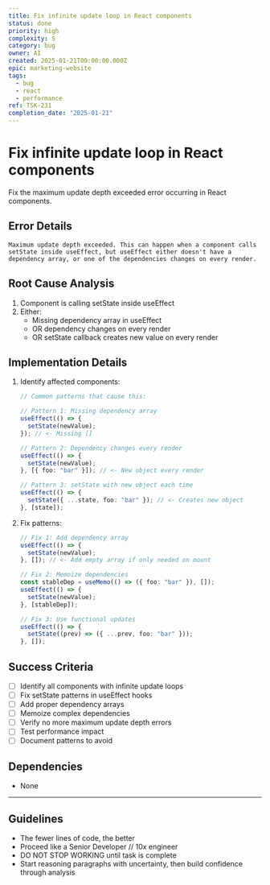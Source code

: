 ```yaml
---
title: Fix infinite update loop in React components
status: done
priority: high
complexity: S
category: bug
owner: AI
created: 2025-01-21T00:00:00.000Z
epic: marketing-website
tags:
  - bug
  - react
  - performance
ref: TSK-231
completion_date: "2025-01-21"
---
```


# Fix infinite update loop in React components

Fix the maximum update depth exceeded error occurring in React components.

## Error Details

```
Maximum update depth exceeded. This can happen when a component calls setState inside useEffect, but useEffect either doesn't have a dependency array, or one of the dependencies changes on every render.
```

## Root Cause Analysis

1. Component is calling setState inside useEffect
2. Either:
   - Missing dependency array in useEffect
   - OR dependency changes on every render
   - OR setState callback creates new value on every render

## Implementation Details

1. Identify affected components:

   ```typescript
   // Common patterns that cause this:

   // Pattern 1: Missing dependency array
   useEffect(() => {
     setState(newValue);
   }); // <- Missing []

   // Pattern 2: Dependency changes every render
   useEffect(() => {
     setState(newValue);
   }, [{ foo: "bar" }]); // <- New object every render

   // Pattern 3: setState with new object each time
   useEffect(() => {
     setState({ ...state, foo: "bar" }); // <- Creates new object
   }, [state]);
   ```

2. Fix patterns:

   ```typescript
   // Fix 1: Add dependency array
   useEffect(() => {
     setState(newValue);
   }, []); // <- Add empty array if only needed on mount

   // Fix 2: Memoize dependencies
   const stableDep = useMemo(() => ({ foo: "bar" }), []);
   useEffect(() => {
     setState(newValue);
   }, [stableDep]);

   // Fix 3: Use functional updates
   useEffect(() => {
     setState((prev) => ({ ...prev, foo: "bar" }));
   }, []);
   ```

## Success Criteria

- [ ] Identify all components with infinite update loops
- [ ] Fix setState patterns in useEffect hooks
- [ ] Add proper dependency arrays
- [ ] Memoize complex dependencies
- [ ] Verify no more maximum update depth errors
- [ ] Test performance impact
- [ ] Document patterns to avoid

## Dependencies

- None

---

## Guidelines

- The fewer lines of code, the better
- Proceed like a Senior Developer // 10x engineer
- DO NOT STOP WORKING until task is complete
- Start reasoning paragraphs with uncertainty, then build confidence through analysis
